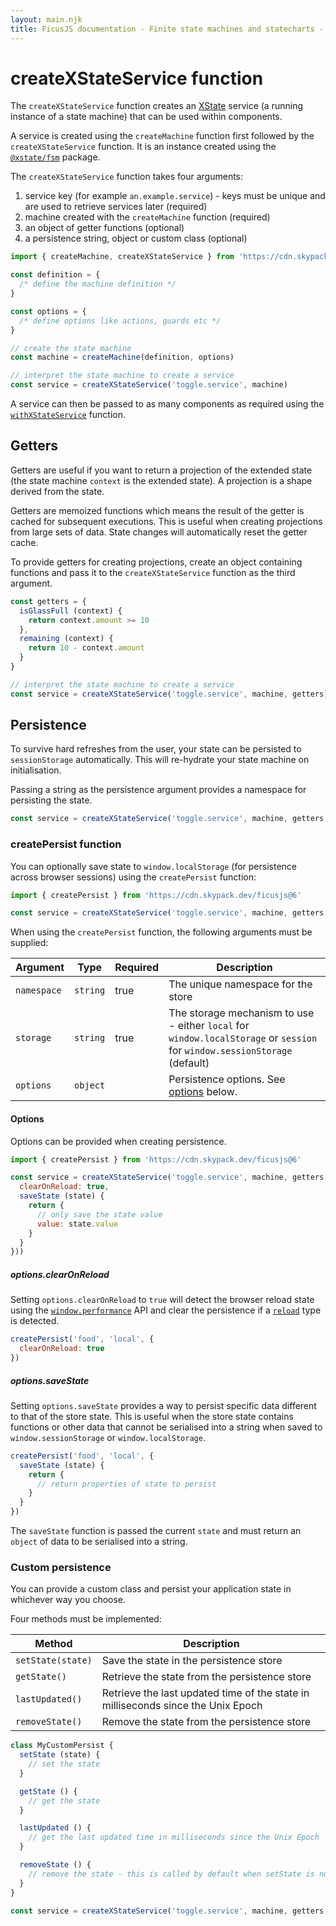 ```yaml
---
layout: main.njk
title: FicusJS documentation - Finite state machines and statecharts - createXStateService function
---
```

# createXStateService function

The `createXStateService` function creates an [XState](https://xstate.js.org) service (a running instance of a state machine) that can be used within components.

A service is created using the `createMachine` function first followed by the `createXStateService` function. It is an instance created using the [`@xstate/fsm`](https://xstate.js.org/docs/packages/xstate-fsm/) package.

The `createXStateService` function takes four arguments:

1. service key (for example `an.example.service`) - keys must be unique and are used to retrieve services later (required)
2. machine created with the `createMachine` function (required)
3. an object of getter functions (optional)
4. a persistence string, object or custom class (optional)

```js
import { createMachine, createXStateService } from 'https://cdn.skypack.dev/ficusjs@6/xstate-service'

const definition = {
  /* define the machine definition */
}

const options = {
  /* define options like actions, guards etc */
}

// create the state machine
const machine = createMachine(definition, options)

// interpret the state machine to create a service
const service = createXStateService('toggle.service', machine)
```

A service can then be passed to as many components as required using the [`withXStateService`](/state-machines/with-xstate-service) function.

## Getters

Getters are useful if you want to return a projection of the extended state (the state machine `context` is the extended state). A projection is a shape derived from the state.

Getters are memoized functions which means the result of the getter is cached for subsequent executions. This is useful when creating projections from large sets of data. State changes will automatically reset the getter cache.

To provide getters for creating projections, create an object containing functions and pass it to the `createXStateService` function as the third argument.

```js
const getters = {
  isGlassFull (context) {
    return context.amount >= 10
  },
  remaining (context) {
    return 10 - context.amount
  }
}

// interpret the state machine to create a service
const service = createXStateService('toggle.service', machine, getters)
```

## Persistence

To survive hard refreshes from the user, your state can be persisted to `sessionStorage` automatically.
This will re-hydrate your state machine on initialisation.

Passing a string as the persistence argument provides a namespace for persisting the state.

```js
const service = createXStateService('toggle.service', machine, getters, 'food')
```

### createPersist function

You can optionally save state to `window.localStorage` (for persistence across browser sessions) using the `createPersist` function:

```js
import { createPersist } from 'https://cdn.skypack.dev/ficusjs@6'

const service = createXStateService('toggle.service', machine, getters, createPersist('food', 'local'))
```

When using the `createPersist` function, the following arguments must be supplied:

| Argument    | Type     | Required | Description                                                                                                                |
|-------------|----------|----------|----------------------------------------------------------------------------------------------------------------------------|
| `namespace` | `string` | true     | The unique namespace for the store                                                                                         |
| `storage`   | `string` | true     | The storage mechanism to use - either `local` for `window.localStorage` or `session` for `window.sessionStorage` (default) |
| `options`   | `object` |          | Persistence options. See [options](#options) below.                                                                        |

#### Options

Options can be provided when creating persistence.

```js
import { createPersist } from 'https://cdn.skypack.dev/ficusjs@6'

const service = createXStateService('toggle.service', machine, getters, createPersist('food', 'local', {
  clearOnReload: true,
  saveState (state) {
    return {
      // only save the state value
      value: state.value
    }
  }
}))
```

##### options.clearOnReload

Setting `options.clearOnReload` to `true` will detect the browser reload state using
the [`window.performance`](https://developer.mozilla.org/en-US/docs/Web/API/Performance) API and clear the persistence
if a [`reload`](https://developer.mozilla.org/en-US/docs/Web/API/PerformanceNavigationTiming/type) type is detected.

```js
createPersist('food', 'local', {
  clearOnReload: true
})
```

##### options.saveState

Setting `options.saveState` provides a way to persist specific data different to that of the store state.
This is useful when the store state contains functions or other data that cannot be serialised into a string when saved
to `window.sessionStorage` or `window.localStorage`.

```js
createPersist('food', 'local', {
  saveState (state) {
    return {
      // return properties of state to persist
    }
  }
})
```

The `saveState` function is passed the current `state` and must return an `object` of data to be serialised into a string.

### Custom persistence

You can provide a custom class and persist your application state in whichever way you choose.

Four methods must be implemented:

| Method            | Description                                                                      |
|-------------------|----------------------------------------------------------------------------------|
| `setState(state)` | Save the state in the persistence store                                          |
| `getState()`      | Retrieve the state from the persistence store                                    |
| `lastUpdated()`   | Retrieve the last updated time of the state in milliseconds since the Unix Epoch |
| `removeState()`   | Remove the state from the persistence store                                      |

```js
class MyCustomPersist {
  setState (state) {
    // set the state
  }

  getState () {
    // get the state
  }

  lastUpdated () {
    // get the last updated time in milliseconds since the Unix Epoch
  }

  removeState () {
    // remove the state - this is called by default when setState is null
  }
}

const service = createXStateService('toggle.service', machine, getters, new MyCustomPersist())
```
